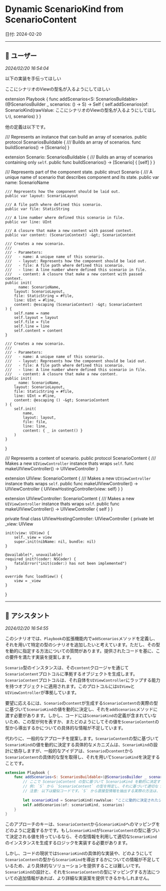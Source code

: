 # Dynamic ScenarioKind from ScenarioContent

日付: 2024-02-20

---

## 👤 ユーザー
*2024/02/20 16:54:04*

以下の実装を手伝ってほしい

ここにシナリオのViewの型名が入るようにしてほしい


extension Playbook {
    func addScenarios&lt;S: ScenariosBuildable&gt;(@ScenariosBuilder _ scenarios: () -&gt; S) -&gt; Self {
        self.addScenarios(of: ScenarioKind(rawValue: ここにシナリオのViewの型名が入るようにしてほしい), scenarios)
    }
}

他の定義は以下です。


/// Represents an instance that can build an array of scenarios.
public protocol ScenariosBuildable {
    /// Builds an array of scenarios.
    func buildScenarios() -&gt; [Scenario]
}

extension Scenario: ScenariosBuildable {
    /// Builds an array of scenarios containing only `self`.
    public func buildScenarios() -&gt; [Scenario] { [self] }
}

/// Represents part of the component state.
public struct Scenario {
    /// A unique name of scenario that describes component and its state.
    public var name: ScenarioName

    /// Represents how the component should be laid out.
    public var layout: ScenarioLayout

    /// A file path where defined this scenario.
    public var file: StaticString

    /// A line number where defined this scenario in file.
    public var line: UInt

    /// A closure that make a new content with passed context.
    public var content: (ScenarioContext) -&gt; ScenarioContent

    /// Creates a new scenario.
    ///
    /// - Parameters:
    ///   - name: A unique name of this scenario.
    ///   - layout: Represents how the component should be laid out.
    ///   - file: A file path where defined this scenario.
    ///   - line: A line number where defined this scenario in file.
    ///   - content: A closure that make a new content with passed context.
    public init(
        _ name: ScenarioName,
        layout: ScenarioLayout,
        file: StaticString = #file,
        line: UInt = #line,
        content: @escaping (ScenarioContext) -&gt; ScenarioContent
    ) {
        self.name = name
        self.layout = layout
        self.file = file
        self.line = line
        self.content = content
    }

    /// Creates a new scenario.
    ///
    /// - Parameters:
    ///   - name: A unique name of this scenario.
    ///   - layout: Represents how the component should be laid out.
    ///   - file: A file path where defined this scenario.
    ///   - line: A line number where defined this scenario in file.
    ///   - content: A closure that make a new content.
    public init(
        _ name: ScenarioName,
        layout: ScenarioLayout,
        file: StaticString = #file,
        line: UInt = #line,
        content: @escaping () -&gt; ScenarioContent
    ) {
        self.init(
            name,
            layout: layout,
            file: file,
            line: line,
            content: { _ in content() }
        )
    }
}


/// Represents a content of scenario.
public protocol ScenarioContent {
    /// Makes a new `UIViewController` instance thats wraps `self`.
    func makeUIViewController() -&gt; UIViewController
}

extension UIView: ScenarioContent {
    /// Makes a new `UIViewController` instance thats wraps `self`.
    public func makeUIViewController() -&gt; UIViewController {
        UIViewHostingController(view: self)
    }
}

extension UIViewController: ScenarioContent {
    /// Makes a new `UIViewController` instance thats wraps `self`.
    public func makeUIViewController() -&gt; UIViewController { self }
}

private final class UIViewHostingController: UIViewController {
    private let _view: UIView

    init(view: UIView) {
        self._view = view
        super.init(nibName: nil, bundle: nil)
    }

    @available(*, unavailable)
    required init?(coder: NSCoder) {
        fatalError("init(coder:) has not been implemented")
    }

    override func loadView() {
        view = _view
    }
}

---

## 🤖 アシスタント
*2024/02/20 16:54:55*

このシナリオでは、`Playbook`の拡張機能内で`addScenarios`メソッドを定義し、それを用いて特定の型のシナリオを追加したいと考えています。ただし、その型を動的に指定する方法についての質問があります。提供されたコードを基に、この要件を満たす実装を提案します。

`Scenario`型のインスタンスは、その`content`クロージャを通じて`ScenarioContent`プロトコルに準拠するオブジェクトを生成します。`ScenarioContent`プロトコルは、それ自体を`UIViewController`にラップする能力を持つオブジェクトに適用されます。このプロトコルには`UIView`と`UIViewController`が準拠しています。

要望に応えるには、`Scenario`の`content`が生成する`ScenarioContent`の実際の型に基づいて`ScenarioKind`の値を動的に決定し、それを`addScenarios`メソッドに渡す必要があります。しかし、コードには`ScenarioKind`の定義が含まれていないため、この型が何を表すか、またどのようにしてその値を`ScenarioContent`の型から導出するかについての具体的な情報が不足しています。

代わりに、一般的なアプローチを提案します。`ScenarioContent`の型に基づいて`ScenarioKind`の値を動的に決定する具体的なメカニズムは、`ScenarioKind`の設計に依存しますが、一般的なアイデアは、`Scenario`の`content`から`ScenarioContent`の具体的な型を取得し、それを用いて`ScenarioKind`を決定することです。

```swift
extension Playbook {
    func addScenarios<S: ScenariosBuildable>(@ScenariosBuilder _ scenarios: () -> S) -> Self {
        // ここで ScenarioContent の型に基づいて ScenarioKind を動的に決定するロジックを実装します。
        // 例: `S` から `ScenarioContent` の型を特定し、それに基づいて適切な ScenarioKind を選択します。
        // 注意: 以下は擬似コードです。`S` から直接型情報を抽出する実際の方法は、`ScenarioKind` と `ScenarioContent` の設計に依存します。
        
        let scenarioKind = ScenarioKind(rawValue: "ここに動的に決定されたシナリオのViewの型名が入る")
        self.addScenarios(of: scenarioKind, scenarios)
    }
}
```

このアプローチのキーは、`ScenarioContent`から`ScenarioKind`へのマッピングをどのように定義するかです。もし`ScenarioKind`が`ScenarioContent`の型に基づいて決定される値を持っているなら、その型情報を利用して適切な`ScenarioKind`のインスタンスを生成するロジックを実装する必要があります。

しかし、コードの現状では`ScenarioKind`の具体的な実装や、どのようにして`ScenarioContent`の型から`ScenarioKind`を導出するかについての情報が不足しているため、より具体的なソリューションを提供することは難しいです。`ScenarioKind`の設計と、それを`ScenarioContent`の型にマッピングする方法についての追加情報があれば、より詳細な実装案を提供できるかもしれません。

---
